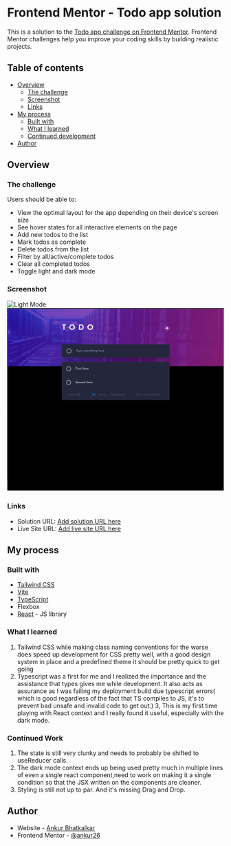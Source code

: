 # Frontend Mentor - Todo app solution

This is a solution to the [Todo app challenge on Frontend Mentor](https://www.frontendmentor.io/challenges/todo-app-Su1_KokOW). Frontend Mentor challenges help you improve your coding skills by building realistic projects. 

## Table of contents

- [Overview](#overview)
  - [The challenge](#the-challenge)
  - [Screenshot](#screenshot)
  - [Links](#links)
- [My process](#my-process)
  - [Built with](#built-with)
  - [What I learned](#what-i-learned)
  - [Continued development](#continued-development)
- [Author](#author)

## Overview

### The challenge

Users should be able to:

- View the optimal layout for the app depending on their device's screen size
- See hover states for all interactive elements on the page
- Add new todos to the list
- Mark todos as complete
- Delete todos from the list
- Filter by all/active/complete todos
- Clear all completed todos
- Toggle light and dark mode

### Screenshot

![Light Mode](./images/ListLightMode.pngscreenshot.jpg)
![Dark Mode](./images/ListDarkMode.png)


### Links

- Solution URL: [Add solution URL here](https://github.com/ankur26/todo-list)
- Live Site URL: [Add live site URL here](https://todo-list-sage-beta.vercel.app)

## My process

### Built with

- [Tailwind CSS](http://tailwindcss.com/)
- [Vite](https://vitejs.dev/)
- [TypeScript](https://www.typescriptlang.org/)
- Flexbox
- [React](https://reactjs.org/) - JS library

### What I learned
1. Tailwind CSS while making class naming conventions for the worse does speed up development for CSS pretty well, with a good design system in place and a predefined theme it should be pretty quick to get going
2. Typescript was a first for me and I realized the importance and the assistance that types gives me while development. It also acts as assurance as I was failing my deployment build due typescript errors( which is good regardless of the fact that TS compiles to JS, it's to prevent bad unsafe and invalid code to get out.)
3, This is my first time playing with React context and I really found it useful, especially with the dark mode.

### Continued Work
1. The state is still very clunky and needs to probably be shifted to useReducer calls.
2. The dark mode context ends up being used pretty much in multiple lines of even a single react component,need to work on making it a single condition so that the JSX written on the components are cleaner.
3. Styling is still not up to par. And it's missing Drag and Drop.

## Author

- Website - [Ankur Bhatkalkar](https://www.linkedin.com/in/ankur-bhatkalkar/)
- Frontend Mentor - [@ankur26](https://www.frontendmentor.io/profile/ankur26)

